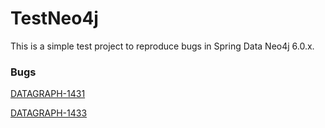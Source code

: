 # TestNeo4j
This is a simple test project to reproduce bugs in Spring Data Neo4j 6.0.x.

### Bugs

[DATAGRAPH-1431](https://jira.spring.io/browse/DATAGRAPH-1431)

[DATAGRAPH-1433](https://jira.spring.io/browse/DATAGRAPH-1433)

